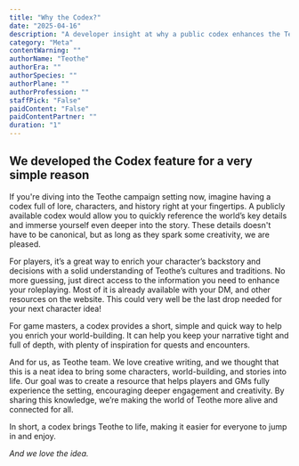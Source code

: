 ```yaml
---
title: "Why the Codex?"
date: "2025-04-16"
description: "A developer insight at why a public codex enhances the Teothe campaign setting experience for players and game masters"
category: "Meta"
contentWarning: ""
authorName: "Teothe"
authorEra: ""
authorSpecies: ""
authorPlane: ""
authorProfession: ""
staffPick: "False"
paidContent: "False"
paidContentPartner: ""
duration: "1"
---
```


## We developed the Codex feature for a very simple reason

If you're diving into the Teothe campaign setting now, imagine having a codex full of lore, characters, and history right at your fingertips. A publicly available codex would allow you to quickly reference the world’s key details and immerse yourself even deeper into the story. These details doesn't have to be canonical, but as long as they spark some creativity, we are pleased.

For players, it’s a great way to enrich your character’s backstory and decisions with a solid understanding of Teothe’s cultures and traditions. No more guessing, just direct access to the information you need to enhance your roleplaying. Most of it is already available with your DM, and other resources on the website. This could very well be the last drop needed for your next character idea!

For game masters, a codex provides a short, simple and quick way to help you enrich your world-building. It can help you keep your narrative tight and full of depth, with plenty of inspiration for quests and encounters.

And for us, as Teothe team. We love creative writing, and we thought that this is a neat idea to bring some characters, world-building, and stories into life. Our goal was to create a resource that helps players and GMs fully experience the setting, encouraging deeper engagement and creativity. By sharing this knowledge, we’re making the world of Teothe more alive and connected for all.

In short, a codex brings Teothe to life, making it easier for everyone to jump in and enjoy.

*And we love the idea.*
